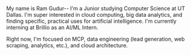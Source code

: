 ### 
My name is Ram Gudur-- I'm a Junior studying Computer Science at UT Dallas.
I'm super interested in cloud computing, big data analytics, and finding specific, practical uses for artificial intelligence.
I'm currently interning at Brillio as an AI/ML Intern.

Right now, I'm focused on MCP, data engineering (lead generation, web scraping, analytics, etc.), and cloud architecture.

<!--
**ramgudur/ramgudur** is a ✨ _special_ ✨ repository because its `README.md` (this file) appears on your GitHub profile.

Here are some ideas to get you started:

- 🔭 I’m currently working on ...
- 🌱 I’m currently learning ...
- 👯 I’m looking to collaborate on ...
- 🤔 I’m looking for help with ...
- 💬 Ask me about ...
- 📫 How to reach me: ...
- 😄 Pronouns: ...
- ⚡ Fun fact: ...
-->
